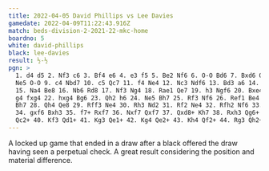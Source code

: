 ```yaml
---
title: 2022-04-05 David Phillips vs Lee Davies
gamedate: 2022-04-09T11:22:43.916Z
match: beds-division-2-2021-22-mkc-home
boardno: 5
white: david-phillips
black: lee-davies
result: ½-½
pgn: >
  1. d4 d5 2. Nf3 c6 3. Bf4 e6 4. e3 f5 5. Be2 Nf6 6. O-O Bd6 7. Bxd6 Qxd6 8.
  Ne5 O-O 9. c4 Nbd7 10. c5 Qc7 11. f4 Ne4 12. Nc3 Ndf6 13. Bd3 a6 14. Qc2 Bd7
  15. Na4 Be8 16. Nb6 Rd8 17. Nf3 Ng4 18. Rae1 Qe7 19. h3 Ngf6 20. Bxe4 Nxe4 21.
  g4 fxg4 22. hxg4 Bg6 23. Qh2 h6 24. Ne5 Bh7 25. Rf3 Nf6 26. Ref1 Be4 27. Rg3
  Bh7 28. Qh4 Qe8 29. Rff3 Ne4 30. Rh3 Nd2 31. Rf2 Ne4 32. Rfh2 Nf6 33. g5 Bf5
  34. gxf6 Bxh3 35. f7+ Rxf7 36. Nxf7 Qxf7 37. Qxd8+ Kh7 38. Rxh3 Qg6+ 39. Kf2
  Qc2+ 40. Kf3 Qd1+ 41. Kg3 Qe1+ 42. Kg4 Qe2+ 43. Kh4 Qf2+ 44. Rg3 Qh2+ *
---
```

A locked up game that ended in a draw after a black offered the draw having seen a perpetual check. A great result considering the position and material difference.